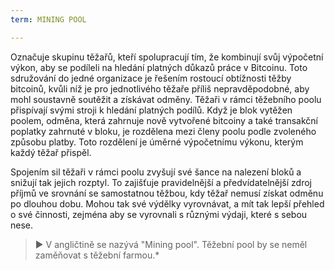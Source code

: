 ```yaml
---
term: MINING POOL

---
```

Označuje skupinu těžařů, kteří spolupracují tím, že kombinují svůj výpočetní výkon, aby se podíleli na hledání platných důkazů práce v Bitcoinu. Toto sdružování do jedné organizace je řešením rostoucí obtížnosti těžby bitcoinů, kvůli níž je pro jednotlivého těžaře příliš nepravděpodobné, aby mohl soustavně soutěžit a získávat odměny. Těžaři v rámci těžebního poolu přispívají svými stroji k hledání platných podílů. Když je blok vytěžen poolem, odměna, která zahrnuje nově vytvořené bitcoiny a také transakční poplatky zahrnuté v bloku, je rozdělena mezi členy poolu podle zvoleného způsobu platby. Toto rozdělení je úměrné výpočetnímu výkonu, kterým každý těžař přispěl.

Spojením sil těžaři v rámci poolu zvyšují své šance na nalezení bloků a snižují tak jejich rozptyl. To zajišťuje pravidelnější a předvídatelnější zdroj příjmů ve srovnání se samostatnou těžbou, kdy těžař nemusí získat odměnu po dlouhou dobu. Mohou tak své výdělky vyrovnávat, a mít tak lepší přehled o své činnosti, zejména aby se vyrovnali s různými výdaji, které s sebou nese.

> ► V angličtině se nazývá "Mining pool". Těžební pool by se neměl zaměňovat s těžební farmou.*